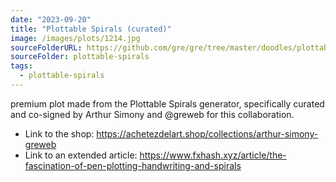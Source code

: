 ```yaml
---
date: "2023-09-20"
title: "Plottable Spirals (curated)"
image: /images/plots/1214.jpg
sourceFolderURL: https://github.com/gre/gre/tree/master/doodles/plottable-spirals
sourceFolder: plottable-spirals
tags:
  - plottable-spirals
---
```


premium plot made from the Plottable Spirals generator, specifically curated and co-signed by Arthur Simony and @greweb for this collaboration.

- Link to the shop: https://achetezdelart.shop/collections/arthur-simony-greweb
- Link to an extended article: https://www.fxhash.xyz/article/the-fascination-of-pen-plotting-handwriting-and-spirals